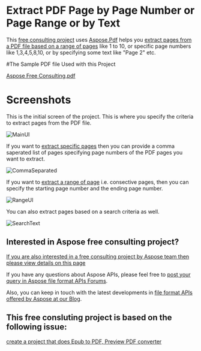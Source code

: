 # Extract PDF Page by Page Number or Page Range or by Text
This [free consulting project](https://aspose-free-consulting.github.io/) uses [Aspose.Pdf](https://products.aspose.com/pdf) helps you [extract pages from a PDF file based on a range of pages](https://docs.aspose.com/display/pdfnet/Working+with+Pages) like 1 to 10, or specific page numbers like 1,3,4,5,8,10, or by specifying some text like "Page 2" etc.

#The Sample PDF file Used with this Project

[Aspose Free Consulting.pdf](https://github.com/shahzad-latif/Extract-PDF-Page-by-Page-Number-or-Range-or-Text/files/3809337/Aspose.Free.Consulting.pdf)

# Screenshots

This is the initial screen of the project. This is where you specify the criteria to extract pages from the PDF file. 

![MainUI](https://user-images.githubusercontent.com/1214951/68214633-a31f6d80-ffff-11e9-9160-2f0adcac9bf1.JPG)

If you want to [extract specific pages](https://docs.aspose.com/display/pdfnet/Extract+PDF+pages#ExtractPDFpages-ExtractArrayofPDFPagesUsingStreams) then you can provide a comma saperated list of pages specifying page numbers of the PDF pages you want to extract. 

![CommaSeparated](https://user-images.githubusercontent.com/1214951/68214632-a286d700-ffff-11e9-9715-2a446cdc3b28.png)

If you want to [extract a range of page](https://docs.aspose.com/display/pdfnet/Extract+PDF+pages) i.e. consective pages, then you can specify the starting page number and the ending page number. 

![RangeUI](https://user-images.githubusercontent.com/1214951/68214634-a31f6d80-ffff-11e9-9be9-df0c4f2bfd0e.png)

You can also extract pages based on a search criteria as well. 

![SearchText](https://user-images.githubusercontent.com/1214951/68214635-a31f6d80-ffff-11e9-8fa6-8f7c77f1a329.png)


## Interested in Aspose free consulting project?
[If you are also interested in a free consulting project by Aspose team then please view details on this page](https://aspose-free-consulting.github.io/)

If you have any questions about Aspose APIs, please feel free to [post your query in Aspose file format APIs Forums](https://forum.aspose.com/). 

Also, you can keep in touch with the latest developments in [file format APIs offered by Aspose at our Blog](https://blog.aspose.com/).

## This free consluting project is based on the following issue:

[ create a project that does Epub to PDF, Preview PDF converter](https://github.com/aspose-free-consulting/projects/issues/16)



